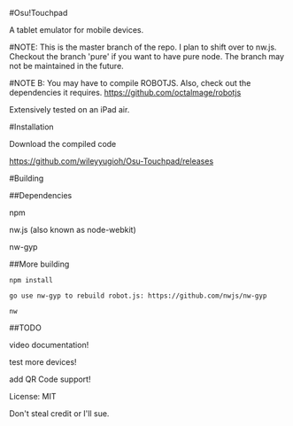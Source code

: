 #Osu!Touchpad

A tablet emulator for mobile devices.

#NOTE:
This is the master branch of the repo. I plan to shift over to nw.js. Checkout the branch 'pure' if you want to have pure node. The branch may not be maintained in the future.

#NOTE B:
You may have to compile ROBOTJS. Also, check out the dependencies it requires. https://github.com/octalmage/robotjs

Extensively tested on an iPad air.

#Installation

Download the compiled code

https://github.com/wileyyugioh/Osu-Touchpad/releases

#Building

##Dependencies

npm

nw.js (also known as node-webkit)

nw-gyp

##More building
```
npm install

go use nw-gyp to rebuild robot.js: https://github.com/nwjs/nw-gyp

nw

```

##TODO

video documentation!

test more devices!

add QR Code support!

License: MIT

Don't steal credit or I'll sue.
